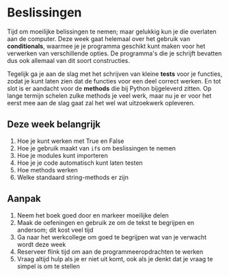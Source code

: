 # Beslissingen

Tijd om moeilijke belissingen te nemen; maar gelukkig kun je die overlaten aan de computer. Deze week gaat helemaal over het gebruik van **conditionals**, waarmee je je programma geschikt kunt maken voor het verwerken van verschillende opties. De programma's die je schrijft bevatten dus ook allemaal van dit soort constructies.

Tegelijk ga je aan de slag met het schrijven van kleine **tests** voor je functies, zodat je kunt laten zien dat de functies voor een deel correct werken. En tot slot is er aandacht voor de **methods** die bij Python bijgeleverd zitten. Op lange termijn schelen zulke methods je veel werk, maar nu je er voor het eerst mee aan de slag gaat zal het wel wat uitzoekwerk opleveren.

## Deze week belangrijk

1. Hoe je kunt werken met True en False
2. Hoe je gebruik maakt van `if`s om beslissingen te nemen
3. Hoe je modules kunt importeren
4. Hoe je je code automatisch kunt laten testen
5. Hoe methods werken
6. Welke standaard string-methods er zijn

## Aanpak

1. Neem het boek goed door en markeer moeilijke delen
2. Maak de oefeningen en gebruik ze om de tekst te begrijpen en andersom; dit kost veel tijd
3. Ga naar het werkcollege om goed te begrijpen wat van je verwacht wordt deze week
4. Reserveer flink tijd om aan de programmeeropdrachten te werken
5. Vraag altijd hulp als je er niet uit komt, ook als je denkt dat je vraag te simpel is om te stellen
